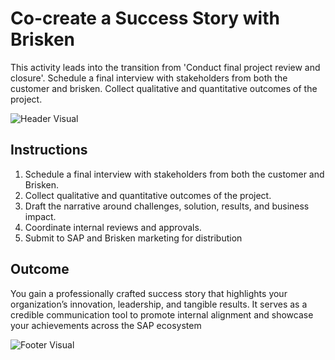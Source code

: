 # Co-create a Success Story with Brisken

This activity leads into the transition from 'Conduct final project review and closure'. Schedule a final interview with stakeholders from both the customer and brisken. Collect qualitative and quantitative outcomes of the project.

![Header Visual](https://raw.githubusercontent.com/BriskenFinancials/use-case-template/main/cards/assets/UC10000426-Y-01-top.png)

## Instructions

1. Schedule a final interview with stakeholders from both the customer and Brisken.
2. Collect qualitative and quantitative outcomes of the project.
3. Draft the narrative around challenges, solution, results, and business impact.
4. Coordinate internal reviews and approvals.
5. Submit to SAP and Brisken marketing for distribution

## Outcome

You gain a professionally crafted success story that highlights your organization’s innovation, leadership, and tangible results. It serves as a credible communication tool to promote internal alignment and showcase your achievements across the SAP ecosystem

![Footer Visual](https://raw.githubusercontent.com/BriskenFinancials/use-case-template/main/cards/assets/UC10000426-Y-01-bottom.png)